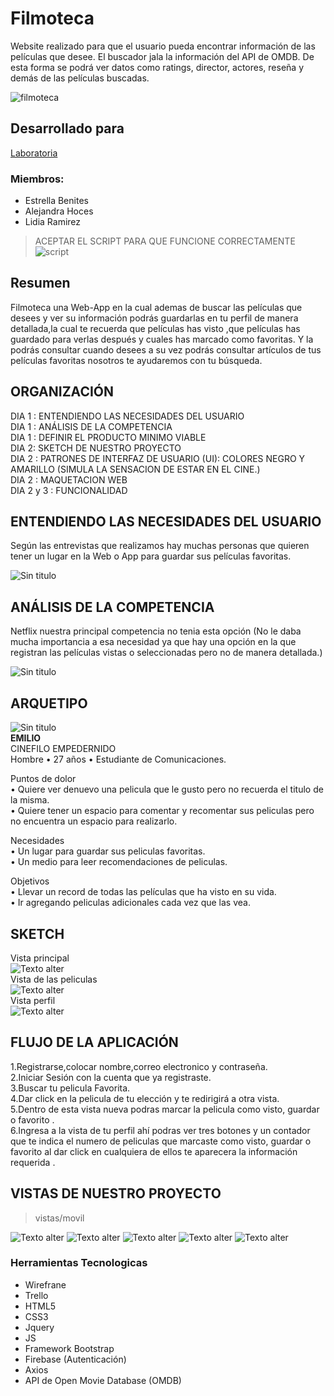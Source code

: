 
# Filmoteca
Website realizado para que el usuario pueda encontrar información de las películas que desee. El buscador jala la información del API de OMDB. De esta forma se podrá ver datos como ratings, director, actores, reseña y demás de las películas buscadas.

![filmoteca](https://fotos.subefotos.com/b470b174a005349a9183ea2da3269feao.png)

## Desarrollado para 
[Laboratoria](assets/images/script-error.png)

### Miembros:
- Estrella Benites
- Alejandra Hoces
- Lidia Ramirez


>ACEPTAR EL SCRIPT PARA QUE FUNCIONE CORRECTAMENTE
![script](assets/images/script-error.png)
## Resumen
Filmoteca una Web-App en la cual ademas de buscar las películas que desees y ver su información podrás guardarlas en tu perfil de manera detallada,la cual te recuerda que películas has visto ,que películas has guardado para verlas después y cuales has marcado como favoritas. Y la podrás consultar cuando desees a su vez podrás consultar artículos de tus películas favoritas nosotros te ayudaremos con tu búsqueda.

## **ORGANIZACIÓN**
DIA 1 : ENTENDIENDO LAS NECESIDADES DEL USUARIO  
DIA 1 : ANÁLISIS DE LA COMPETENCIA  
DIA 1 : DEFINIR EL PRODUCTO MINIMO VIABLE  
DIA 2: SKETCH DE NUESTRO PROYECTO  
DIA 2 :  PATRONES DE INTERFAZ DE USUARIO (UI): COLORES NEGRO Y AMARILLO (SIMULA LA SENSACION DE ESTAR EN EL CINE.)  
DIA 2 : MAQUETACION WEB  
DIA 2 y 3 :  FUNCIONALIDAD

## **ENTENDIENDO LAS NECESIDADES DEL USUARIO**

Según las entrevistas que realizamos hay muchas personas que quieren tener un lugar en la Web o App para guardar sus películas favoritas.

![Sin titulo](assets/images/encuesta1.png)
## **ANÁLISIS DE LA COMPETENCIA**
Netflix nuestra principal competencia no tenia esta opción (No le daba mucha importancia a esa necesidad ya que hay una opción en la que registran las películas vistas o seleccionadas pero no de manera detallada.)

![Sin titulo](assets/images/encuesta2.png)
## **ARQUETIPO**  
![Sin titulo](assets/images/arquetipo.jpg)  
**EMILIO**    
CINEFILO EMPEDERNIDO    
Hombre • 27 años • Estudiante de Comunicaciones.

Puntos de dolor  
  • Quiere ver denuevo una pelicula que le gusto pero no recuerda el titulo de la misma.  
  • Quiere tener un espacio para comentar y recomentar sus peliculas pero no encuentra un espacio para realizarlo.

Necesidades  
• Un lugar para guardar sus peliculas favoritas.  
• Un medio para leer recomendaciones de peliculas.

Objetivos  
• Llevar un record de todas las películas que ha visto en su vida.  
• Ir agregando peliculas adicionales cada vez que las vea.

## **SKETCH**
Vista principal  
![ Texto alter](assets/images/wirefrane1.png)  
Vista de las peliculas  
![ Texto alter](assets/images/wirefrane2.png)  
Vista perfil  
![ Texto alter](assets/images/wirefrane3.png)

## **FLUJO DE LA APLICACIÓN**  
1.Registrarse,colocar nombre,correo electronico y contraseña.  
2.Iniciar Sesión con la cuenta que ya registraste.  
3.Buscar tu pelicula Favorita.  
4.Dar click en la pelicula de tu elección y te redirigirá a otra vista.  
5.Dentro de esta vista nueva podras marcar la pelicula como visto, guardar o favorito .  
6.Ingresa a la vista de tu perfil ahí podras ver tres botones y un contador que te indica el numero de peliculas que marcaste como visto, guardar o favorito al dar click en cualquiera de ellos te aparecera la información requerida .  

## **VISTAS DE NUESTRO PROYECTO**
> vistas/movil

![ Texto alter](assets/images/image.png)
![ Texto alter](assets/images/image1.png)
![ Texto alter](assets/images/image2.png)
![ Texto alter](assets/images/image2.1.png)
![ Texto alter](assets/images/image3.png)

### Herramientas Tecnologicas
- Wirefrane  
- Trello
- HTML5  
- CSS3  
- Jquery  
- JS  
- Framework Bootstrap
- Firebase (Autenticación)
- Axios
- API de Open Movie Database (OMDB)

